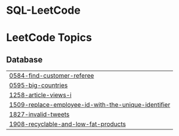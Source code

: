 # SQL-LeetCode
<!---LeetCode Topics Start-->
# LeetCode Topics
## Database
|  |
| ------- |
| [0584-find-customer-referee](https://github.com/Coconut-X/SQL-LeetCode/tree/master/0584-find-customer-referee) |
| [0595-big-countries](https://github.com/Coconut-X/SQL-LeetCode/tree/master/0595-big-countries) |
| [1258-article-views-i](https://github.com/Coconut-X/SQL-LeetCode/tree/master/1258-article-views-i) |
| [1509-replace-employee-id-with-the-unique-identifier](https://github.com/Coconut-X/SQL-LeetCode/tree/master/1509-replace-employee-id-with-the-unique-identifier) |
| [1827-invalid-tweets](https://github.com/Coconut-X/SQL-LeetCode/tree/master/1827-invalid-tweets) |
| [1908-recyclable-and-low-fat-products](https://github.com/Coconut-X/SQL-LeetCode/tree/master/1908-recyclable-and-low-fat-products) |
<!---LeetCode Topics End-->